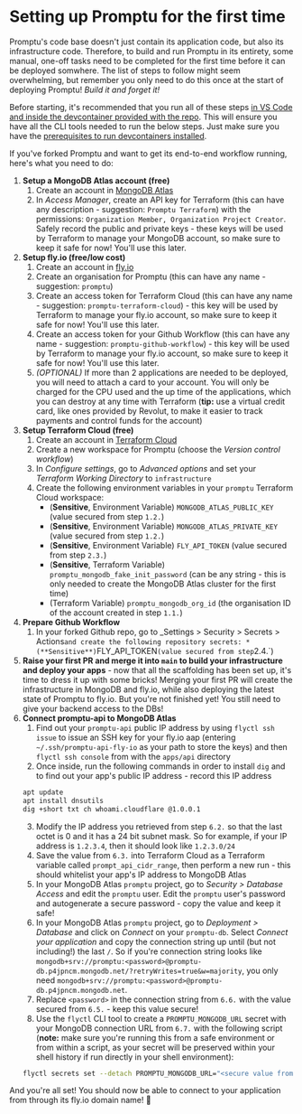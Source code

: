 # Setting up Promptu for the first time

Promptu's code base doesn't just contain its application code, but also its infrastructure code. Therefore, to build and run Promptu in its entirety, some manual, one-off tasks need to be completed for the first time before it can be deployed somwhere. The list of steps to follow might seem overwhelming, but remember you only need to do this once at the start of deploying Promptu! _Build it and forget it!_

Before starting, it's recommended that you run all of these steps [in VS Code and inside the devcontainer provided with the repo](https://code.visualstudio.com/docs/devcontainers/containers#_quick-start-open-an-existing-folder-in-a-container). This will ensure you have all the CLI tools needed to run the below steps. Just make sure you have the [prerequisites to run devcontainers installed](https://code.visualstudio.com/docs/devcontainers/containers#_installation).

If you've forked Promptu and want to get its end-to-end workflow running, here's what you need to do:

1. **Setup a MongoDB Atlas account (free)**
    1. Create an account in [MongoDB Atlas](https://www.mongodb.com/atlas/database)
    2. In _Access Manager_, create an API key for Terraform (this can have any description - suggestion: `Promptu Terraform`) with the permissions: `Organization Member, Organization Project Creator`. Safely record the public and private keys - these keys will be used by Terraform to manage your MongoDB account, so make sure to keep it safe for now! You'll use this later.
2. **Setup fly.io (free/low cost)**
    1. Create an account in [fly.io](https://fly.io/)
    2. Create an organisation for Promptu (this can have any name - suggestion: `promptu`)
    3. Create an access token for Terraform Cloud (this can have any name - suggestion: `promptu-terraform-cloud`) - this key will be used by Terraform to manage your fly.io account, so make sure to keep it safe for now! You'll use this later.
    4. Create an access token for your Github Workflow (this can have any name - suggestion: `promptu-github-workflow`) - this key will be used by Terraform to manage your fly.io account, so make sure to keep it safe for now! You'll use this later.
    5. _(OPTIONAL)_ If more than 2 applications are needed to be deployed, you will need to attach a card to your account. You will only be charged for the CPU used and the up time of the applications, which you can destroy at any time with Terraform (**tip:** use a virtual credit card, like ones provided by Revolut, to make it easier to track payments and control funds for the account)    
3. **Setup Terraform Cloud (free)**
    1. Create an account in [Terraform Cloud](https://cloud.hashicorp.com/products/terraform)
    2. Create a new workspace for Promptu (choose the _Version control workflow_)
    3. In _Configure settings_, go to _Advanced options_ and set your _Terraform Working Directory_ to `infrastructure`
    4. Create the following environment variables in your `promptu` Terraform Cloud workspace:
        * (**Sensitive**, Environment Variable) `MONGODB_ATLAS_PUBLIC_KEY` (value secured from step `1.2.`)
        * (**Sensitive**, Environment Variable) `MONGODB_ATLAS_PRIVATE_KEY` (value secured from step `1.2.`)
        * (**Sensitive**, Environment Variable) `FLY_API_TOKEN` (value secured from step `2.3.`)
        * (**Sensitive**, Terraform Variable) `promptu_mongodb_fake_init_password` (can be any string - this is only needed to create the MongoDB Atlas cluster for the first time)
        * (Terraform Variable) `promptu_mongodb_org_id` (the organisation ID of the account created in step `1.1.`)
4. **Prepare Github Workflow**
    1. In your forked Github repo, go to _Settings > Security > Secrets > Actions` and create the following repository secrets:
        *(**Sensitive**) `FLY_API_TOKEN` (value secured from step `2.4.`)
5. **Raise your first PR and merge it into `main` to build your infrastructure and deploy your apps** - now that all the scaffolding has been set up, it's time to dress it up with some bricks! Merging your first PR will create the infrastructure in MongoDB and fly.io, while also deploying the latest state of Promptu to fly.io. But you're not finished yet! You still need to give your backend access to the DBs!
6. **Connect promptu-api to MongoDB Atlas**
    1. Find out your `promptu-api` public IP address by using `flyctl ssh issue` to issue an SSH key for your fly.io aap (entering `~/.ssh/promptu-api-fly-io` as your path to store the keys) and then `flyctl ssh console` from with the `apps/api` directory
    2. Once inside, run the following commands in order to install `dig` and to find out your app's public IP address - record this IP address
    ```sh
    apt update
    apt install dnsutils
    dig +short txt ch whoami.cloudflare @1.0.0.1
    ```
    3. Modify the IP address you retrieved from step `6.2.` so that the last octet is 0 and it has a 24 bit subnet mask. So for example, if your IP address is `1.2.3.4`, then it should look like `1.2.3.0/24`
    4. Save the value from `6.3.` into Terraform Cloud as a Terraform variable called `prompt_api_cidr_range`, then perform a new run - this should whitelist your app's IP address to MongoDB Atlas 
    5. In your MongoDB Atlas `promptu` project, go to _Security > Database Access_ and edit the `promptu` user. Edit the `promptu` user's password and autogenerate a secure password - copy the value and keep it safe!
    6. In your MongoDB Atlas `promptu` project, go to _Deployment > Database_ and click on _Connect_ on your `promptu-db`. Select _Connect your application_ and copy the connection string up until (but not including!) the last `/`. So if you're connection string looks like `mongodb+srv://promptu:<password>@promptu-db.p4jpncm.mongodb.net/?retryWrites=true&w=majority`, you only need `mongodb+srv://promptu:<password>@promptu-db.p4jpncm.mongodb.net`.
    7. Replace `<password>` in the connection string from `6.6.` with the value secured from `6.5.` - keep this value secure!
    8. Use the `flyctl` CLI tool to create a `PROMPTU_MONGODB_URL` secret with your MongoDB connection URL from `6.7.` with the following script (**note:** make sure you're running this from a safe environment or from within a script, as your secret will be preserved within your shell history if run directly in your shell environment): 
    ```sh
    flyctl secrets set --detach PROMPTU_MONGODB_URL="<secure value from 6.7.>"
    ```

And you're all set! You should now be able to connect to your application from through its fly.io domain name! 🚀